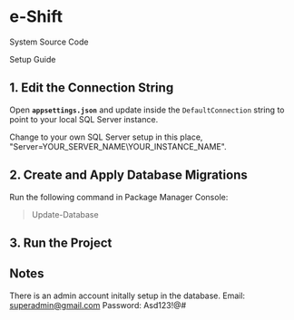 # e-Shift
System Source Code

Setup Guide

## 1. Edit the Connection String
Open **`appsettings.json`** and update inside the `DefaultConnection` string to point to your local SQL Server instance.

Change to your own SQL Server setup in this place, "Server=YOUR_SERVER_NAME\\YOUR_INSTANCE_NAME".


## 2. Create and Apply Database Migrations
Run the following command in Package Manager Console:

> Update-Database


## 3. Run the Project


## Notes
There is an admin account initally setup in the database.
Email: superadmin@gmail.com
Password: Asd123!@#